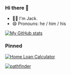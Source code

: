 ### Hi there 👋

- 🙋‍♂️ I'm Jack. 
- 😄 Pronouns: he / him / his

[![My GitHub stats](https://github-readme-stats.vercel.app/api?username=devpandaz&count_private=true&show_icons=true&theme=tokyonight&border_radius=20&custom_title=My%20Github%20Stats&border_color=03fce8&include_all_commits=true)](https://github.com/anuraghazra/github-readme-stats)

### Pinned
[![Home Loan Calculator](https://github-readme-stats.vercel.app/api/pin/?username=devpandaz&repo=home-loan-calculator&theme=midnight-purple&border_radius=20&border_color=fb00ff)](https://github.com/devpandaz/home-loan-calculator)

[![pathfinder](https://github-readme-stats.vercel.app/api/pin/?username=devpandaz&repo=pathfinder&theme=midnight-purple&border_radius=20&border_color=fb00ff)](https://github.com/devpandaz/pathfinder)
